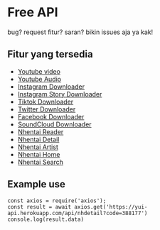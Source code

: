 # Free API

bug? request fitur? saran? bikin issues aja ya kak!

## Fitur yang tersedia
* [Youtube video](https://yui-api.herokuapp.com/api/youtube?URL=https://www.youtube.com/watch?v=1cdsbYuLahc&type=mp4&quality=360)
* [Youtube Audio](https://yui-api.herokuapp.com/api/youtube?URL=https://www.youtube.com/watch?v=1cdsbYuLahc&type=mp3&quality=128)
* [Instagram Downloader](https://yui-api.herokuapp.com/api/instagram?URL=https://www.instagram.com/p/CaEOUIXFHLZ/?utm_source=ig_web_copy_link)
* [Instagram Story Downloader](https://yui-api.herokuapp.com/api/instagramStory?URL=punipun7)
* [Tiktok Downloader](https://yui-api.herokuapp.com/api/tiktok?URL=https://vm.tiktok.com/ZSe7N1rps/)
* [Twitter Downloader](https://yui-api.herokuapp.com/api/twitter?URL=https://twitter.com/PassengersMovie/status/821025484150423557)
* [Facebook Downloader](https://yui-api.herokuapp.com/api/facebook?URL=https://fb.watch/8S1soLknDj/)
* [SoundCloud Downloader](https://yui-api.herokuapp.com/api/soundcloud?URL=https://soundcloud.com/oryza-sativa-922885232/bukan-sa-lagi)
* [Nhentai Reader](https://yui-api.herokuapp.com/api/nhread/388177)
* [Nhentai Detail](https://yui-api.herokuapp.com/api/nhdetail?code=388177)
* [Nhentai Artist](https://yui-api.herokuapp.com/api/nhartist?artist=crimson&page=1)
* [Nhentai Home](https://yui-api.herokuapp.com/api/nhhome?page=1)
* [Nhentai Search](https://yui-api.herokuapp.com/api/nhsearch?query=hutao&page=1)

## Example use
```
const axios = require('axios');
const result = await axios.get('https://yui-api.herokuapp.com/api/nhdetail?code=388177')
console.log(result.data)
```
